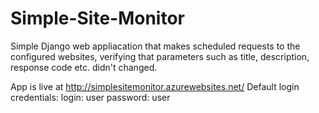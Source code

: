 # Simple-Site-Monitor
Simple Django web appliacation that makes scheduled requests to the configured websites, verifying that parameters such as title, description, response code etc. didn't changed.

App is live at http://simplesitemonitor.azurewebsites.net/
Default login credentials:
login: user
password: user
